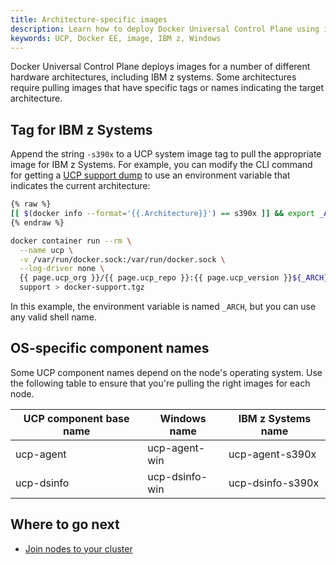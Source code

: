 ```yaml
---
title: Architecture-specific images
description: Learn how to deploy Docker Universal Control Plane using images that are specific to particular hardware architectures.
keywords: UCP, Docker EE, image, IBM z, Windows
---
```


Docker Universal Control Plane deploys images for a number of different
hardware architectures, including IBM z systems. Some architectures require
pulling images that have specific tags or names indicating the target
architecture.

## Tag for IBM z Systems

Append the string `-s390x` to a UCP system image tag to pull the appropriate
image for IBM z Systems. For example, you can modify the CLI command for getting
a [UCP support dump](..\..\get-support.md) to use an environment variable
that indicates the current architecture:

```bash
{% raw %}
[[ $(docker info --format='{{.Architecture}}') == s390x ]] && export _ARCH='-s390x' || export _ARCH=''
{% endraw %}

docker container run --rm \
  --name ucp \
  -v /var/run/docker.sock:/var/run/docker.sock \
  --log-driver none \
  {{ page.ucp_org }}/{{ page.ucp_repo }}:{{ page.ucp_version }}${_ARCH} \
  support > docker-support.tgz
```

In this example, the environment variable is named `_ARCH`, but you can use any 
valid shell name.

## OS-specific component names

Some UCP component names depend on the node's operating system. Use the
following table to ensure that you're pulling the right images for each node.

| UCP component base name | Windows name   | IBM z Systems name |
|-------------------------|----------------|--------------------|
| ucp-agent               | ucp-agent-win  | ucp-agent-s390x    |
| ucp-dsinfo              | ucp-dsinfo-win | ucp-dsinfo-s390x   |

## Where to go next

- [Join nodes to your cluster](../configure/join-nodes.md)